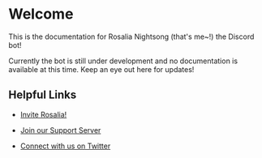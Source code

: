 # Welcome

This is the documentation for Rosalia Nightsong (that's me~!) the Discord bot!

Currently the bot is still under development and no documentation is available at this time. Keep an eye out here for updates!

## Helpful Links

- [Invite Rosalia!](https://invite.rosalianightsong.com)

- [Join our Support Server](https://chat.nhcarrigan.com)

- [Connect with us on Twitter](https://twitter.com/RosaNightsong)
